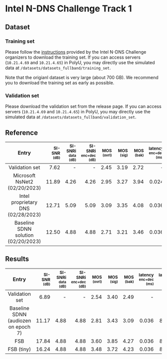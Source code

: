 # Intel N-DNS Challenge Track 1

## Dataset

### Training set

Please follow the [instructions](https://github.com/IntelLabs/IntelNeuromorphicDNSChallenge#dataset) provided by the Intel N-DNS Challenge organizers to download the training set. If you can access servers (`10.21.4.69` and `10.21.4.65`) in PolyU, you may directly use the simulated data at `/datasets/datasets_fullband/training_set`.

Note that the origianl dataset is very large (about 700 GB). We recommend you to download the training set as early as possible.

### Validation set

Please download the validation set from the release page.
If you can access servers (`10.21.4.69` and `10.21.4.65`) in PolyU, you may directly use the simulated data at `/datasets/datasets_fullband/validation_set`.

## Reference

|                Entry                | <sub>$\text{SI-SNR}$ <sup>(dB) | <sub>$\text{SI-SNRi}$ <sup>data (dB) | <sub>$\text{SI-SNRi}$ <sup>enc+dec (dB) | <sub>$\text{MOS}$ <sup>(ovrl) | <sub>$\text{MOS}$ <sup>(sig) | <sub>$\text{MOS}$ <sup>(bak) | <sub>$\text{latency}$ <sup>enc+dec (ms) | <sub>$\text{latency}$ <sup>total (ms) | <sub>$\text{Power}$ $\text{proxy}$ <sup>(M-Ops/s) | <sub>$\text{PDP}$ $\text{proxy}$ <sup>(M-Ops) | <sub>$\text{Params}$ <sup>($\times 10^3$) | <sub>$\text{Size}$ <sup>(KB) |
| :---------------------------------: | -----------------------------: | -----------------------------------: | --------------------------------------: | ----------------------------: | ---------------------------: | ---------------------------: | --------------------------------------: | ------------------------------------: | ------------------------------------------------: | --------------------------------------------: | ----------------------------------------: | ---------------------------: |
|           Validation set            |                           7.62 |                                    - |                                       - |                          2.45 |                         3.19 |                         2.72 |                                       - |                                     - |                                                 - |                                             - |                                         - |                            - |
|    Microsoft NsNet2 (02/20/2023)    |                          11.89 |                                 4.26 |                                    4.26 |                          2.95 |                         3.27 |                         3.94 |                                   0.024 |                                20.024 |                                            136.13 |                                          2.72 |                                     2,681 |                       10,500 |
| Intel proprietary DNS (02/28/2023)  |                          12.71 |                                 5.09 |                                    5.09 |                          3.09 |                         3.35 |                         4.08 |                                   0.036 |                                 8.036 |                                                 - |                                             - |                                     1,901 |                        3,802 |
| Baseline SDNN solution (02/20/2023) |                          12.50 |                                 4.88 |                                    4.88 |                          2.71 |                         3.21 |                         3.46 |                                   0.036 |                                 8.036 |                                             11.59 |                                          0.09 |                                       525 |                          465 |

## Results

|                Entry                | <sub>$\text{SI-SNR}$ <sup>(dB) | <sub>$\text{SI-SNRi}$ <sup>data (dB) | <sub>$\text{SI-SNRi}$ <sup>enc+dec (dB) | <sub>$\text{MOS}$ <sup>(ovrl) | <sub>$\text{MOS}$ <sup>(sig) | <sub>$\text{MOS}$ <sup>(bak) | <sub>$\text{latency}$ <sup>enc+dec (ms) | <sub>$\text{latency}$ <sup>total (ms) | <sub>$\text{Power}$ $\text{proxy}$ <sup>(M-Ops/s) | <sub>$\text{PDP}$ $\text{proxy}$ <sup>(M-Ops) | <sub>$\text{Params}$ <sup>($\times 10^3$) | <sub>$\text{Size}$ <sup>(KB) |
| :---------------------------------: | -----------------------------: | -----------------------------------: | --------------------------------------: | ----------------------------: | ---------------------------: | ---------------------------: | --------------------------------------: | ------------------------------------: | ------------------------------------------------: | --------------------------------------------: | ----------------------------------------: | ---------------------------: |
|           Validation set            |                           6.89 |                                    - |                                       - |                          2.54 |                         3.40 |                         2.49 |                                       - |                                     - |                                                 - |                                             - |                                         - |                            - |
| Baseline SDNN (audiozen on epoch 7) |                          11.17 |                                 4.88 |                                    4.88 |                          2.81 |                         3.43 |                         3.09 |                                   0.036 |                                 8.036 |                                             11.59 |                                          0.09 |                                       525 |                          465 |
|                 FSB                 |                          17.84 |                                 4.88 |                                    4.88 |                          3.60 |                         3.85 |                         4.27 |                                   0.036 |                                 8.036 |                                             22680 |                                        182.26 |                                      9301 |                              |
|             FSB (tiny)              |                          16.24 |                                 4.88 |                                    4.88 |                          3.48 |                         3.72 |                         4.23 |                                   0.036 |                                 8.036 |                                            299.84 |                                          1.78 |                                      2451 |                              |84
